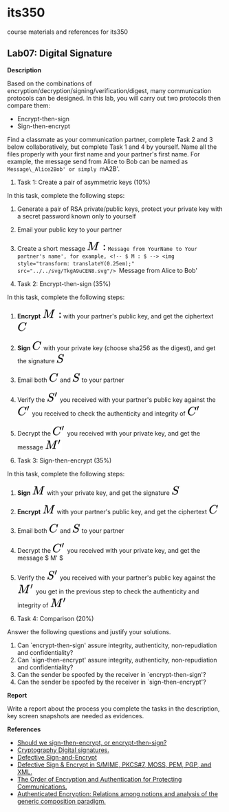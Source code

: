 # its350
course materials and references for its350

## Lab07: Digital Signature

__Description__

Based on the combinations of encryption/decryption/signing/verification/digest, many communication protocols can be designed. In this lab, you will carry out two protocols then compare them:

* Encrypt-then-sign
* Sign-then-encrypt

Find a classmate as your communication partner, complete Task 2 and 3 below collaboratively, but complete Task 1 and 4 by yourself. Name all the files properly with your first name and your partner's first name. For example, the message send from Alice to Bob can be named as `Message\_Alice2Bob' or simply `mA2B'.

1. Task 1: Create a pair of asymmetric keys (10%)

In this task, complete the following steps:

  1. Generate a pair of RSA private/public keys, protect your private key with a secret password known only to yourself
  2. Email your public key to your partner
  3. Create a short message <!-- $ M : $ --> <img style="transform: translateY(0.25em);" src="../../svg/TkgA9uCEN8.svg"/> `Message from YourName to Your partner's name', for example, <!-- $ M : $ --> <img style="transform: translateY(0.25em);" src="../../svg/TkgA9uCEN8.svg"/> `Message from Alice to Bob'
	

2. Task 2: Encrypt-then-sign (35%)

In this task, complete the following steps:

  1. __Encrypt__ <!-- $ M : $ --> <img style="transform: translateY(0.25em);" src="../../svg/TkgA9uCEN8.svg"/> with your partner's public key, and get the ciphertext <!-- $ C $ --> <img style="transform: translateY(0.25em);" src="../../svg/AsaAIYPtwM.svg"/>
  2. __Sign__ <!-- $ C $ --> <img style="transform: translateY(0.25em);" src="../../svg/AsaAIYPtwM.svg"/> with your private key (choose sha256 as the digest), and get the signature <!-- $ S $ --> <img style="transform: translateY(0.25em);" src="../../svg/dWhO5fpKHV.svg"/>
  3. Email both <!-- $ C $ --> <img style="transform: translateY(0.25em);" src="../../svg/AsaAIYPtwM.svg"/> and <!-- $ S $ --> <img style="transform: translateY(0.25em);" src="../../svg/dWhO5fpKHV.svg"/> to your partner
  4. Verify the <!-- $ S' $ --> <img style="transform: translateY(0.25em);" src="../../svg/2zXazcu5qH.svg"/> you received with your partner's public key against the <!-- $ C' $ --> <img style="transform: translateY(0.25em);" src="../../svg/gIOqrGbqIJ.svg"/> you received to check the authenticity and integrity of <!-- $ C' $ --> <img style="transform: translateY(0.25em);" src="../../svg/gIOqrGbqIJ.svg"/>
  5. Decrypt the <!-- $ C' $ --> <img style="transform: translateY(0.25em);" src="../../svg/gIOqrGbqIJ.svg"/> you received with your private key, and get the message <!-- $ M' $ --> <img style="transform: translateY(0.25em);" src="../../svg/WVbQy3VEg5.svg"/>



3. Task 3: Sign-then-encrypt (35\%)

In this task, complete the following steps:

  1. __Sign__ <!-- $ M $ --> <img style="transform: translateY(0.25em);" src="../../svg/Cz6uMB1L2n.svg"/> with your private key, and get the signature <!-- $ S $ --> <img style="transform: translateY(0.25em);" src="../../svg/dWhO5fpKHV.svg"/>
  2. __Encrypt__ <!-- $ M $ --> <img style="transform: translateY(0.25em);" src="../../svg/Cz6uMB1L2n.svg"/> with your partner's public key, and get the ciphertext <!-- $ C $ --> <img style="transform: translateY(0.25em);" src="../../svg/AsaAIYPtwM.svg"/>
  3. Email both <!-- $ C $ --> <img style="transform: translateY(0.25em);" src="../../svg/AsaAIYPtwM.svg"/> and <!-- $ S $ --> <img style="transform: translateY(0.25em);" src="../../svg/dWhO5fpKHV.svg"/> to your partner
  4. Decrypt the <!-- $ C' $ --> <img style="transform: translateY(0.25em);" src="../../svg/gIOqrGbqIJ.svg"/> you received with your private key, and get the message $ M' $
  5. Verify the <!-- $ S' $ --> <img style="transform: translateY(0.25em);" src="../../svg/2zXazcu5qH.svg"/> you received with your partner's public key against the <!-- $ M' $ --> <img style="transform: translateY(0.25em);" src="../../svg/WVbQy3VEg5.svg"/> you get in the previous step to check the authenticity and integrity of <!-- $ M' $ --> <img style="transform: translateY(0.25em);" src="../../svg/WVbQy3VEg5.svg"/>


4. Task 4: Comparison (20%)

Answer the following questions and justify your solutions.


  1. Can `encrypt-then-sign' assure integrity, authenticity, non-repudiation and confidentiality?
  2. Can `sign-then-encrypt' assure integrity, authenticity, non-repudiation and confidentiality?
  3. Can the sender be spoofed by the receiver in `encrypt-then-sign'?
  4. Can the sender be spoofed by the receiver in `sign-then-encrypt'?


__Report__

Write a report about the process you complete the tasks in the description, key screen snapshots are needed as evidences.


__References__
* [Should we sign-then-encrypt, or encrypt-then-sign?](https://crypto.stackexchange.com/questions/5458/should-we-sign-then-encrypt-or-encrypt-then-sign)
* [Cryptography Digital signatures.](https://www.tutorialspoint.com/cryptography/cryptography\_digital\_signatures.htm)
* [Defective Sign-and-Encrypt](http://www.drdobbs.com/defective-sign-and-encrypt/184404841)
* [Defective Sign & Encrypt in S/MIME, 	PKCS\#7, MOSS, PEM, PGP, and XML.](http://world.std.com/~dtd/sign\_encrypt/sign\_encrypt7.html)
* [The Order of Encryption and Authentication for Protecting Communications.](http://citeseerx.ist.psu.edu/viewdoc/download?doi=10.1.1.106.5488&rep=rep1&type=pdf)
* [Authenticated Encryption: Relations among notions and analysis of the generic composition paradigm.](./papers/oem.pdf)
	